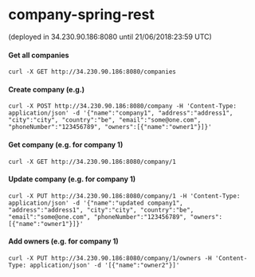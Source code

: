 # company-spring-rest 
(deployed in 34.230.90.186:8080 until 21/06/2018:23:59 UTC)

#### Get all companies
~~~~
curl -X GET http://34.230.90.186:8080/companies
~~~~

#### Create company (e.g.)
~~~~
curl -X POST http://34.230.90.186:8080/company -H 'Content-Type: application/json' -d '{"name":"company1", "address":"address1", "city":"city", "country":"be", "email":"some@one.com", "phoneNumber":"123456789", "owners":[{"name":"owner1"}]}'
~~~~

#### Get company (e.g. for company 1)
~~~~
curl -X GET http://34.230.90.186:8080/company/1
~~~~

#### Update company (e.g. for company 1)
~~~~
curl -X PUT http://34.230.90.186:8080/company/1 -H 'Content-Type: application/json' -d '{"name":"updated company1", "address":"address1", "city":"city", "country":"be", "email":"some@one.com", "phoneNumber":"123456789", "owners":[{"name":"owner1"}]}'
~~~~

#### Add owners (e.g. for company 1) 
~~~~
curl -X PUT http://34.230.90.186:8080/company/1/owners -H 'Content-Type: application/json' -d '[{"name":"owner2"}]'
~~~~
